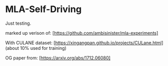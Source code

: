 # MLA-Self-Driving

Just testing. 

marked up verison of: [https://github.com/ambisinister/mla-experiments]

With CULANE dataset: [https://xingangpan.github.io/projects/CULane.html]
(about 10% used for training)

OG paper from: [https://arxiv.org/abs/1712.06080]
